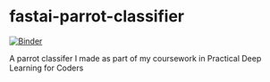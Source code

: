 # fastai-parrot-classifier

[![Binder](https://mybinder.org/badge_logo.svg)](https://mybinder.org/v2/gh/MomirMilutinovic/fastai-parrot-classifier/HEAD?urlpath=%2Fvoila%2Frender%2FParrotClassifierGUI.ipynb) 

A parrot classifer I made as part of my coursework in Practical Deep Learning for Coders
